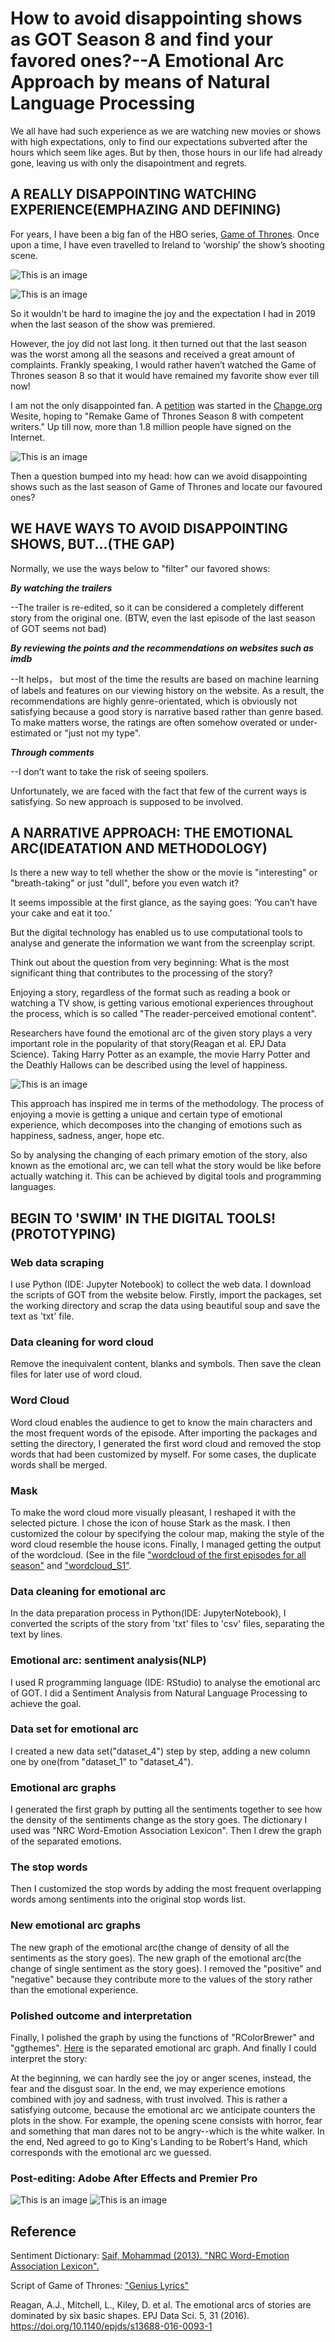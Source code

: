 # How to avoid disappointing shows as GOT Season 8 and find your favored ones?--A Emotional Arc Approach by means of Natural Language Processing 

We all have had such experience as we are watching new movies or shows with high expectations, only to find our expectations subverted after the hours which seem like ages. But by then, those hours in our life had already gone, leaving us with only the disapointment and regrets. 

## A REALLY DISAPPOINTING WATCHING EXPERIENCE(EMPHAZING AND DEFINING)

For years, I have been a big fan of the HBO series, [Game of Thrones](https://en.wikipedia.org/wiki/Game_of_Thrones). Once upon a time, I have even travelled to Ireland to ‘worship’ the show’s shooting scene.

![This is an image](https://github.com/ZeyuCao/Sentiment_Analysis_on_GOT/blob/main/README_Photos/1.png)


![This is an image](https://github.com/ZeyuCao/Sentiment_Analysis_on_GOT/blob/main/README_Photos/2.jpg)

So it wouldn't be hard to imagine the joy and the expectation I had in 2019 when the last season of the show was premiered. 

However, the joy did not last long. it then turned out that the last season was the worst among all the seasons and received a great amount of complaints. Frankly speaking, I would rather haven’t watched the Game of Thrones season 8 so that it would have remained my favorite show ever till now!

I am not the only disappointed fan. A [petition](https://www.change.org/p/hbo-remake-game-of-thrones-season-8-with-competent-writers) was started in the [Change.org](https://www.change.org/p/hbo-remake-game-of-thrones-season-8-with-competent-writers) Wesite, hoping to "Remake Game of Thrones Season 8 with competent writers." Up till now, more than 1.8 million people have signed on the Internet.

![This is an image](https://github.com/ZeyuCao/Sentiment_Analysis_on_GOT/blob/main/README_Photos/Petition.png)

Then a question bumped into my head: how can we avoid disappointing shows such as the last season of Game of Thrones and locate our favoured ones? 

## WE HAVE WAYS TO AVOID DISAPPOINTING SHOWS, BUT...(THE GAP)

Normally, we use the ways below to "filter" our favored shows:

***By watching the trailers***

--The trailer is re-edited, so it can be considered a completely different story from the original one. (BTW, even the last episode of the last season of GOT seems not bad)

***By reviewing the points and the recommendations on websites such as imdb***

--It helps， but most of the time the results are based on machine learning of labels and features on our viewing history on the website. As a result, the recommendations are highly genre-orientated, which is obviously not satisfying because a good story is narrative based rather than genre based. To make matters worse, the ratings are often somehow overated or under-estimated or "just not my type".  

***Through comments***

--I don’t want to take the risk of seeing spoilers. 

Unfortunately, we are faced with the fact that few of the current ways is satisfying. So new approach is supposed to be involved.

## A NARRATIVE APPROACH: THE EMOTIONAL ARC(IDEATATION AND METHODOLOGY)

Is there a new way to tell whether the show or the movie is "interesting" or "breath-taking" or just "dull", before you even watch it? 

It seems impossible at the first glance, as the saying goes: ‘You can’t have your cake and eat it too.’ 

But the digital technology has enabled us to use computational tools to analyse and generate the information we want from the screenplay script.

Think out about the question from very beginning: What is the most significant thing that contributes to the processing of the story?

Enjoying a story, regardless of the format such as reading a book or watching a TV show, is getting various emotional experiences throughout the process, which is so called "The reader-perceived emotional content".

Researchers have found the emotional arc of the given story plays a very important role in the popularity of that story(Reagan et al. EPJ Data Science). Taking Harry Potter as an example, the movie Harry Potter and the Deathly Hallows can be described using the level of happiness.  

![This is an image](https://github.com/ZeyuCao/Sentiment_Analysis_on_GOT/blob/main/README_Photos/harrypotter_emoational_arc.webp)

This approach has inspired me in terms of the methodology. The process of enjoying a movie is getting a unique and certain type of emotional experience, which decomposes into the changing of emotions such as happiness, sadness, anger, hope etc.

So by analysing the changing of each primary emotion of the story, also known as the emotional arc, we can tell what the story would be like before actually watching it. This can be achieved by digital tools and programming languages.

## BEGIN TO 'SWIM' IN THE DIGITAL TOOLS!(PROTOTYPING)
### Web data scraping
I use Python (IDE: Jupyter Notebook) to collect the web data. I download the scripts of GOT from the website below. Firstly, import the packages, set the working directory and scrap the data using beautiful soup and save the text as 'txt' file.

### Data cleaning for word cloud
Remove the inequivalent content, blanks and symbols. Then save the clean files for later use of word cloud. 

### Word Cloud
Word cloud enables the audience to get to know the main characters and the most frequent words of the episode. After importing the packages and setting the directory, I generated the first word cloud and removed the stop words that had been customized by myself. For some cases, the duplicate words shall be merged. 

### Mask
To make the word cloud more visually pleasant, I reshaped it with the selected picture. I chose the icon of house Stark as the mask. I then customized the colour by specifying the colour map, making the style of the word cloud resemble the house icons. Finally, I managed getting the output of the wordcloud. (See in the file ["wordcloud of the first episodes for all season"](https://github.com/ZeyuCao/The_Emotional_Arc_Of_GOT_Scripts/tree/main/wordcloud%20of%20the%20first%20episodes%20for%20all%20season) and ["wordcloud_S1"](https://github.com/ZeyuCao/The_Emotional_Arc_Of_GOT_Scripts/tree/main/wordcloud_S1). 

### Data cleaning for emotional arc
In the data preparation process in Python(IDE: JupyterNotebook), I converted the scripts of the story from 'txt' files to 'csv' files, separating the text by lines.

### Emotional arc: sentiment analysis(NLP)
I used R programming language (IDE: RStudio) to analyse the emotional arc of GOT. I did a Sentiment Analysis from Natural Language Processing to achieve the goal. 

### Data set for emotional arc
I created a new data set("dataset_4") step by step, adding a new column one by one(from "dataset_1" to "dataset_4").

### Emotional arc graphs
I generated the first graph by putting all the sentiments together to see how the density of the sentiments change as the story goes. The dictionary I used was "NRC Word-Emotion Association Lexicon". Then I drew the graph of the separated emotions.

### The stop words
Then I customized the stop words by adding the most frequent overlapping words among sentiments into the original stop words list.

### New emotional arc graphs
The new graph of the emotional arc(the change of density of all the sentiments as the story goes). The new graph of the emotional arc(the change of single sentiment as the story goes). I removed the "positive" and "negative" because they contribute more to the values of the story rather than the emotional experience.

### Polished outcome and interpretation
Finally, I polished the graph by using the functions of "RColorBrewer" and "ggthemes". [Here](https://github.com/ZeyuCao/The_Emotional_Arc_Of_GOT_Scripts/tree/main/S1E1_Sentiment_Analysis) is the separated emotional arc graph. And finally I could interpret the story:

At the beginning, we can hardly see the joy or anger scenes, instead, the fear and the disgust soar. In the end, we may experience emotions combined with joy and sadness, with trust involved. This is rather a satisfying outcome, because the emotional arc we anticipate counters the plots in the show. For example, the opening scene consists with horror, fear and something that man dares not to be angry--which is the white walker. In the end, Ned agreed to go to King's Landing to be Robert's Hand, which corresponds with the emotional arc we guessed.  

### Post-editing: Adobe After Effects and Premier Pro

![This is an image](https://github.com/ZeyuCao/Sentiment_Analysis_on_GOT/blob/main/README_Photos/harrypotter_emoational_arc.webp)
![This is an image](https://github.com/ZeyuCao/Sentiment_Analysis_on_GOT/blob/main/README_Photos/harrypotter_emoational_arc.webp)


## Reference
Sentiment Dictionary: [Saif, Mohammad (2013). "NRC Word-Emotion Association Lexicon".](https://saifmohammad.com/WebPages/NRC-Emotion-Lexicon.htm)

Script of Game of Thrones: ["Genius Lyrics"](https://genius.com/artists/Game-of-thrones)

Reagan, A.J., Mitchell, L., Kiley, D. et al. The emotional arcs of stories are dominated by six basic shapes. EPJ Data Sci. 5, 31 (2016). https://doi.org/10.1140/epjds/s13688-016-0093-1
